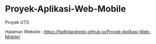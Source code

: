 # Proyek-Aplikasi-Web-Mobile
Proyek UTS

Halaman Website : https://fadhilandredo.github.io/Proyek-Aplikasi-Web-Mobile/
